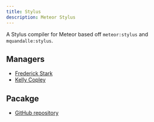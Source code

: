 ```yaml
---
title: Stylus
description: Meteor Stylus
---
```


A Stylus compiler for Meteor based off `meteor:stylus` and `mquandalle:stylus`.

## Managers
* [Frederick Stark](https://github.com/coagmano)
* [Kelly Copley](https://github.com/sponsors/copleykj/)

## Pacakge
* [GitHub repository](https://github.com/Meteor-Community-Packages/meteor-stylus)